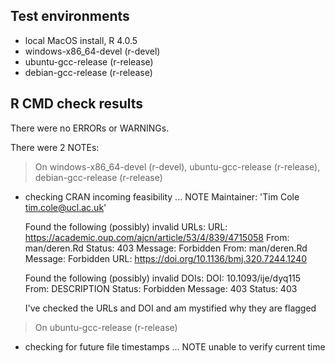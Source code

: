 ## Test environments
* local MacOS install, R 4.0.5
* windows-x86_64-devel (r-devel)
* ubuntu-gcc-release (r-release)
* debian-gcc-release (r-release)

## R CMD check results
There were no ERRORs or WARNINGs. 

There were 2 NOTEs:

> On windows-x86_64-devel (r-devel), ubuntu-gcc-release (r-release), debian-gcc-release (r-release)
* checking CRAN incoming feasibility ... NOTE
  Maintainer: 'Tim Cole <tim.cole@ucl.ac.uk>'
  
  Found the following (possibly) invalid URLs:
    URL: https://academic.oup.com/ajcn/article/53/4/839/4715058
      From: man/deren.Rd
      Status: 403
      Message: Forbidden
      From: man/deren.Rd
      Message: Forbidden
    URL: https://doi.org/10.1136/bmj.320.7244.1240
  
  Found the following (possibly) invalid DOIs:
    DOI: 10.1093/ije/dyq115
      From: DESCRIPTION
      Status: Forbidden
      Message: 403
      Status: 403

  I've checked the URLs and DOI and am mystified why they are flagged
  
> On ubuntu-gcc-release (r-release)
* checking for future file timestamps ... NOTE
  unable to verify current time
  
